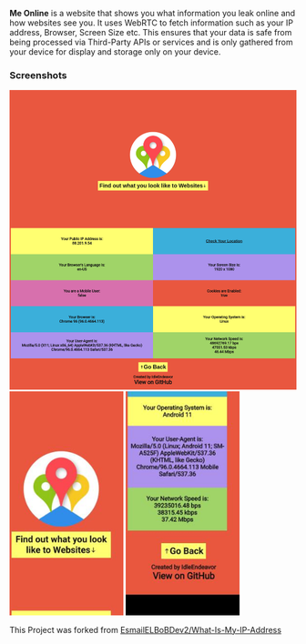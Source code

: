 **Me Online** is a website that shows you what information you leak online and how websites see you. It uses WebRTC to fetch information such as your IP address, Browser, Screen Size etc. This ensures that your data is safe from being processed via Third-Party APIs or services and is only gathered from your device for display and storage only on your device.

### Screenshots
<img src="https://raw.githubusercontent.com/IdleEndeavor/Me-Online/master/img/desktop-preview.png" alt="Preview on Desktop"/>
<img src="https://raw.githubusercontent.com/IdleEndeavor/Me-Online/master/img/Mobile-Preview-1.jpg" alt="On Mobile 2" width="200"/>
<img src="https://raw.githubusercontent.com/IdleEndeavor/Me-Online/master/img/Mobile-Preview-2.jpg" alt="On Mobile 3" width="200"/>

This Project was forked from [EsmailELBoBDev2/What-Is-My-IP-Address](https://github.com/EsmailELBoBDev2/What-Is-My-IP-Address)
